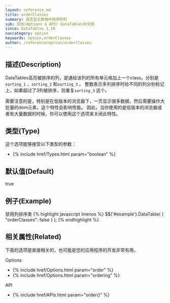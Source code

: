 ```yaml
---
layout: reference_md
title: orderClasses
summary: 高亮显示表格中排序的列
sub: 文档(Options & API) DataTables中文网
since: DataTables 1.10
navcategory: option
keywords: option,orderClasses
author: /reference/option/orderClasses
---
```


## 描述(Description)
DataTables高亮被排序的列，是通给该列的所有单元格加上一个class。分别是 `sorting_1` ，`sorting_2` 和`sorting_3` 。
整数表示多列排序时给不同的列分别标记上，如果超过了3列被排序，则重复`sorting_3` 这个。

需要注意的是，特别是在低版本的浏览器下，一页显示很多数据，然后需要操作大批量的dom元素，这个特性会影响性能。
因此，当你使用的是低版本的浏览器或者有大量数据的时候，你可以使用这个选项来关闭此特性。

## 类型(Type)
这个选项能够接受以下类型的参数：

- {% include href/Types.html param="boolean" %}

## 默认值(Default)
 true
 
## 例子(Example)
禁用列排序类
{% highlight javascript linenos %}
$$('#example').DataTable( {
   "orderClasses": false
 } );
{% endhighlight %}

## 相关属性(Related)
下面的选项是直接相关的，也可能是您的应用程序的开发非常有用。

Options

- {% include href/Options.html param="order" %}
- {% include href/Options.html param="ordering" %}

API

- {% include href/APIs.html param="order()" %}